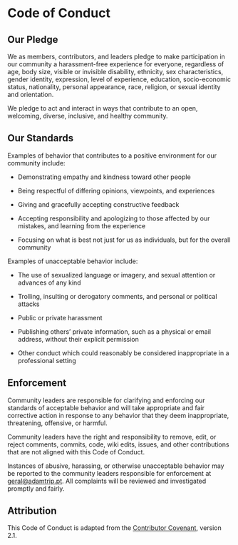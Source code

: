 
# Code of Conduct

  

## Our Pledge

We as members, contributors, and leaders pledge to make participation in our community a harassment-free experience for everyone, regardless of age, body size, visible or invisible disability, ethnicity, sex characteristics, gender identity, expression, level of experience, education, socio-economic status, nationality, personal appearance, race, religion, or sexual identity and orientation.

  

We pledge to act and interact in ways that contribute to an open, welcoming, diverse, inclusive, and healthy community.

  

## Our Standards

Examples of behavior that contributes to a positive environment for our community include:

- Demonstrating empathy and kindness toward other people

- Being respectful of differing opinions, viewpoints, and experiences

- Giving and gracefully accepting constructive feedback

- Accepting responsibility and apologizing to those affected by our mistakes, and learning from the experience

- Focusing on what is best not just for us as individuals, but for the overall community

  

Examples of unacceptable behavior include:

- The use of sexualized language or imagery, and sexual attention or advances of any kind

- Trolling, insulting or derogatory comments, and personal or political attacks

- Public or private harassment

- Publishing others’ private information, such as a physical or email address, without their explicit permission

- Other conduct which could reasonably be considered inappropriate in a professional setting

  

## Enforcement

Community leaders are responsible for clarifying and enforcing our standards of acceptable behavior and will take appropriate and fair corrective action in response to any behavior that they deem inappropriate, threatening, offensive, or harmful.

  

Community leaders have the right and responsibility to remove, edit, or reject comments, commits, code, wiki edits, issues, and other contributions that are not aligned with this Code of Conduct.

  

Instances of abusive, harassing, or otherwise unacceptable behavior may be reported to the community leaders responsible for enforcement at geral@adamtrip.pt. All complaints will be reviewed and investigated promptly and fairly.

  

## Attribution

This Code of Conduct is adapted from the [Contributor Covenant](https://www.contributor-covenant.org/), version 2.1.